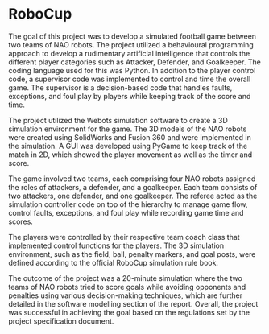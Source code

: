 # RoboCup

The goal of this project was to develop a simulated football game between two teams of NAO robots. The project utilized a behavioural programming approach to develop a rudimentary artificial intelligence that controls the different player categories such as Attacker, Defender, and Goalkeeper. The coding language used for this was Python. In addition to the player control code, a supervisor code was implemented to control and time the overall game. The supervisor is a decision-based code that handles faults, exceptions, and foul play by players while keeping track of the score and time.

The project utilized the Webots simulation software to create a 3D simulation environment for the game. The 3D models of the NAO robots were created using SolidWorks and Fusion 360 and were implemented in the simulation. A GUI was developed using PyGame to keep track of the match in 2D, which showed the player movement as well as the timer and score.

The game involved two teams, each comprising four NAO robots assigned the roles of attackers, a defender, and a goalkeeper. Each team consists of two attackers, one defender, and one goalkeeper. The referee acted as the simulation controller code on top of the hierarchy to manage game flow, control faults, exceptions, and foul play while recording game time and scores.

The players were controlled by their respective team coach class that implemented control functions for the players. The 3D simulation environment, such as the field, ball, penalty markers, and goal posts, were defined according to the official RoboCup simulation rule book.

The outcome of the project was a 20-minute simulation where the two teams of NAO robots tried to score goals while avoiding opponents and penalties using various decision-making techniques, which are further detailed in the software modelling section of the report. Overall, the project was successful in achieving the goal based on the regulations set by the project specification document.
